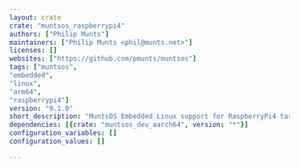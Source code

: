 ```yaml
---
layout: crate
crate: "muntsos_raspberrypi4"
authors: ["Philip Munts"]
maintainers: ["Philip Munts <phil@munts.net>"]
licenses: []
websites: ["https://github.com/pmunts/muntsos"]
tags: ["muntsos",
"embedded",
"linux",
"arm64",
"raspberrypi4"]
version: "9.1.0"
short_description: "MuntsOS Embedded Linux support for RaspberryPi4 targets"
dependencies: [{crate: "muntsos_dev_aarch64", version: "*"}]
configuration_variables: []
configuration_values: []

---
```



